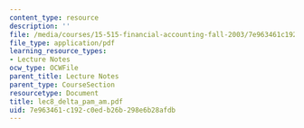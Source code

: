 ```yaml
---
content_type: resource
description: ''
file: /media/courses/15-515-financial-accounting-fall-2003/7e963461c192c0edb26b298e6b28afdb_lec8_delta_pam_am.pdf
file_type: application/pdf
learning_resource_types:
- Lecture Notes
ocw_type: OCWFile
parent_title: Lecture Notes
parent_type: CourseSection
resourcetype: Document
title: lec8_delta_pam_am.pdf
uid: 7e963461-c192-c0ed-b26b-298e6b28afdb
---
```

